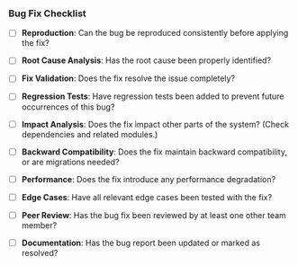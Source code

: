 ### Bug Fix Checklist
- [ ] **Reproduction**: Can the bug be reproduced consistently before applying the fix?
- [ ] **Root Cause Analysis**: Has the root cause been properly identified?
- [ ] **Fix Validation**: Does the fix resolve the issue completely?
- [ ] **Regression Tests**: Have regression tests been added to prevent future occurrences of this bug?
- [ ] **Impact Analysis**: Does the fix impact other parts of the system? (Check dependencies and related modules.)
- [ ] **Backward Compatibility**: Does the fix maintain backward compatibility, or are migrations needed?
- [ ] **Performance**: Does the fix introduce any performance degradation?
- [ ] **Edge Cases**: Have all relevant edge cases been tested with the fix?
- [ ] **Peer Review**: Has the bug fix been reviewed by at least one other team member?
- [ ] **Documentation**: Has the bug report been updated or marked as resolved?

